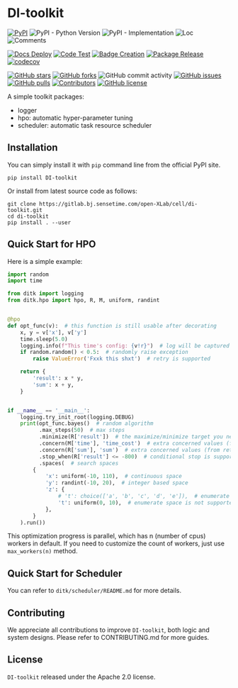 # DI-toolkit


[![PyPI](https://img.shields.io/pypi/v/lighttuner)](https://pypi.org/project/lighttuner/)
![PyPI - Python Version](https://img.shields.io/pypi/pyversions/lighttuner)
![PyPI - Implementation](https://img.shields.io/pypi/implementation/lighttuner)
![Loc](https://img.shields.io/endpoint?url=https://gist.githubusercontent.com/HansBug/cfbcfc91f1353f1d4b2607c433d46bd6/raw/loc.json)
![Comments](https://img.shields.io/endpoint?url=https://gist.githubusercontent.com/HansBug/cfbcfc91f1353f1d4b2607c433d46bd6/raw/comments.json)

[![Docs Deploy](https://github.com/opendilab/LightTuner/workflows/Docs%20Deploy/badge.svg)](https://github.com/opendilab/LightTuner/actions?query=workflow%3A%22Docs+Deploy%22)
[![Code Test](https://github.com/opendilab/LightTuner/workflows/Code%20Test/badge.svg)](https://github.com/opendilab/LightTuner/actions?query=workflow%3A%22Code+Test%22)
[![Badge Creation](https://github.com/opendilab/LightTuner/workflows/Badge%20Creation/badge.svg)](https://github.com/opendilab/LightTuner/actions?query=workflow%3A%22Badge+Creation%22)
[![Package Release](https://github.com/opendilab/LightTuner/workflows/Package%20Release/badge.svg)](https://github.com/opendilab/LightTuner/actions?query=workflow%3A%22Package+Release%22)
[![codecov](https://codecov.io/gh/opendilab/LightTuner/branch/main/graph/badge.svg?token=XJVDP4EFAT)](https://codecov.io/gh/opendilab/LightTuner)

[![GitHub stars](https://img.shields.io/github/stars/opendilab/LightTuner)](https://github.com/opendilab/LightTuner/stargazers)
[![GitHub forks](https://img.shields.io/github/forks/opendilab/LightTuner)](https://github.com/opendilab/LightTuner/network)
![GitHub commit activity](https://img.shields.io/github/commit-activity/m/opendilab/LightTuner)
[![GitHub issues](https://img.shields.io/github/issues/opendilab/LightTuner)](https://github.com/opendilab/LightTuner/issues)
[![GitHub pulls](https://img.shields.io/github/issues-pr/opendilab/LightTuner)](https://github.com/opendilab/LightTuner/pulls)
[![Contributors](https://img.shields.io/github/contributors/opendilab/LightTuner)](https://github.com/opendilab/LightTuner/graphs/contributors)
[![GitHub license](https://img.shields.io/github/license/opendilab/LightTuner)](https://github.com/opendilab/LightTuner/blob/master/LICENSE)

A simple toolkit packages:
  - logger
  - hpo: automatic hyper-parameter tuning
  - scheduler: automatic task resource scheduler


## Installation

You can simply install it with `pip` command line from the official PyPI site.

```shell
pip install DI-toolkit
```

Or install from latest source code as follows:
```shell
git clone https://gitlab.bj.sensetime.com/open-XLab/cell/di-toolkit.git
cd di-toolkit
pip install . --user
```

## Quick Start for HPO

Here is a simple example:

```python
import random
import time

from ditk import logging
from ditk.hpo import hpo, R, M, uniform, randint


@hpo
def opt_func(v):  # this function is still usable after decorating
    x, y = v['x'], v['y']
    time.sleep(5.0)
    logging.info(f"This time's config: {v!r}")  # log will be captured
    if random.random() < 0.5:  # randomly raise exception
        raise ValueError('Fxxk this shxt')  # retry is supported

    return {
        'result': x * y,
        'sum': x + y,
    }


if __name__ == '__main__':
    logging.try_init_root(logging.DEBUG)
    print(opt_func.bayes()  # random algorithm
          .max_steps(50)  # max steps
          .minimize(R['result'])  # the maximize/minimize target you need to optimize,
          .concern(M['time'], 'time_cost')  # extra concerned values (from metrics)
          .concern(R['sum'], 'sum')  # extra concerned values (from return value of function)
          .stop_when(R['result'] <= -800)  # conditional stop is supported
          .spaces(  # search spaces
        {
            'x': uniform(-10, 110),  # continuous space
            'y': randint(-10, 20),  # integer based space
            'z': {
                # 't': choice(['a', 'b', 'c', 'd', 'e']),  # enumerate space
                't': uniform(0, 10),  # enumerate space is not supported in bayesian optimization
            },
        }
    ).run())

```

This optimization progress is parallel, which has n (number of cpus) workers in default. If you need to customize the count of workers, just use `max_workers(n)` method.

## Quick Start for Scheduler
You can refer to `ditk/scheduler/README.md` for more details.

## Contributing

We appreciate all contributions to improve `DI-toolkit`, both logic and system designs. Please refer to CONTRIBUTING.md for more guides.


## License

`DI-toolkit` released under the Apache 2.0 license.
